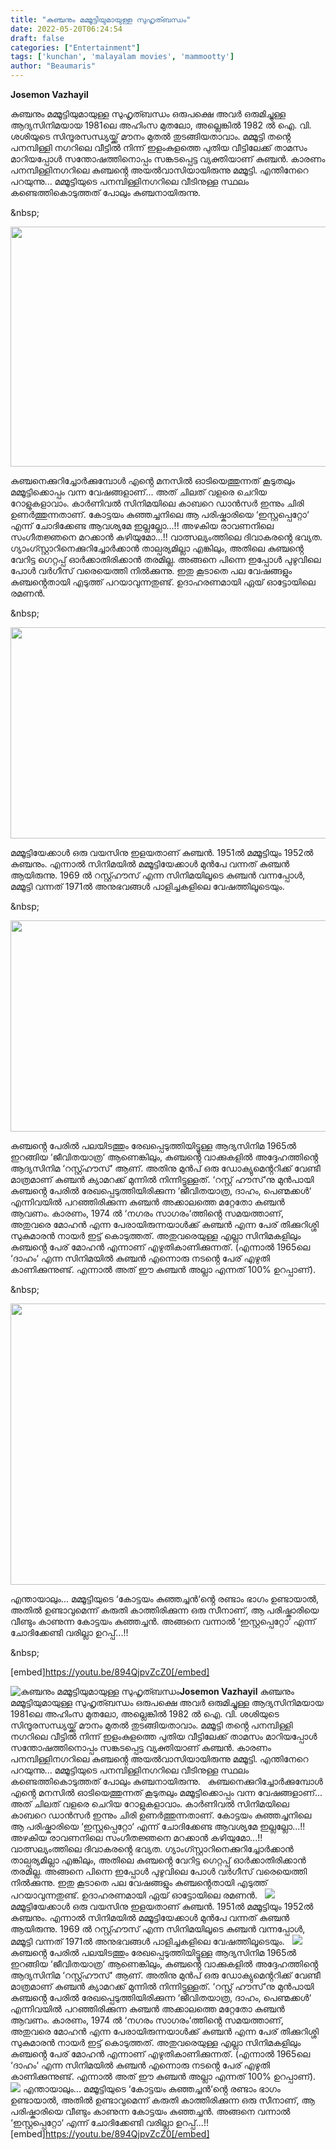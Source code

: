 ```yaml
---
title: "കുഞ്ചനും മമ്മൂട്ടിയുമായുള്ള സുഹൃത്ബന്ധം"
date: 2022-05-20T06:24:54
draft: false
categories: ["Entertainment"]
tags: ['kunchan', 'malayalam movies', 'mammootty']
author: "Beaumaris"
---
```


<strong>Josemon Vazhayil</strong>

കുഞ്ചനും മമ്മൂട്ടിയുമായുള്ള സുഹൃത്ബന്ധം ഒരുപക്ഷെ അവർ ഒരുമിച്ചുള്ള ആദ്യസിനിമയായ 1981ലെ അഹിംസ മുതലോ, അല്ലെങ്കിൽ 1982 ൽ ഐ. വി. ശശിയുടെ സിന്ദൂരസന്ധ്യയ്ക്ക് മൗനം മുതൽ തുടങ്ങിയതാവാം. മമ്മൂട്ടി തൻ്റെ പനമ്പിള്ളി നഗറിലെ വീട്ടിൽ നിന്ന് ഇളംകുളത്തെ പുതിയ വീട്ടിലേക്ക് താമസം മാറിയപ്പോൾ സന്തോഷത്തിനൊപ്പം സങ്കടപ്പെട്ട വ്യക്തിയാണ് കുഞ്ചൻ. കാരണം പനമ്പിള്ളിനഗറിലെ കുഞ്ചൻ്റെ അയൽവാസിയായിരുന്നു മമ്മൂട്ടി. എന്തിനേറെ പറയുന്നു... മമ്മൂട്ടിയുടെ പനമ്പിള്ളിനഗറിലെ വീടിനുള്ള സ്ഥലം കണ്ടെത്തികൊടുത്തത് പോലും കുഞ്ചനായിരുന്നു.

&amp;nbsp;

<img class="wp-image-335311 aligncenter" src="https://cdn.boolokam.com/articles/2022/05/jyjyjyj.jpg" alt="" width="683" height="384" />

കുഞ്ചനെക്കുറിച്ചോർക്കുമ്പോൾ എൻ്റെ മനസിൽ ഓടിയെത്തുന്നത് കൂടുതലും മമ്മൂട്ടിക്കൊപ്പം വന്ന വേഷങ്ങളാണ്... അത് ചിലത് വളരെ ചെറിയ റോളുകളാവാം. കാർണിവൽ സിനിമയിലെ കാബറെ ഡാൻസർ ഇന്നും ചിരി ഉണർത്തുന്നതാണ്. കോട്ടയം കുഞ്ഞച്ചനിലെ ആ പരിഷ്കാരിയെ ‘ഇസ്റ്റപ്പെറ്റോ‘ എന്ന് ചോദിക്കേണ്ട ആവശ്യമേ ഇല്ലല്ലോ...!! അഴകിയ രാവണനിലെ സംഗീതജ്ഞനെ മറക്കാൻ കഴിയുമോ...!! വാത്സല്യംത്തിലെ ദിവാകരൻ്റെ ഭവ്യത. ഗ്യാംഗ്സ്റ്റാറിനെക്കുറിച്ചോർക്കാൻ താല്പര്യമില്ലാ എങ്കിലും, അതിലെ കുഞ്ചൻ്റെ വേറിട്ട ഗെറ്റപ്പ് ഓർക്കാതിരിക്കാൻ തരമില്ല. അങ്ങനെ പിന്നെ ഇപ്പോൾ പുഴുവിലെ പോൾ വർഗീസ് വരെയെത്തി നിൽക്കുന്നു. ഇതു കൂടാതെ പല വേഷങ്ങളും കുഞ്ചൻ്റെതായി എടുത്ത് പറയാവുന്നതുണ്ട്. ഉദാഹരണമായി ഏയ് ഓട്ടോയിലെ രമണൻ.

&amp;nbsp;

<img class="size-full wp-image-335312 aligncenter" src="https://cdn.boolokam.com/articles/2022/05/ngnttttt.jpg" alt="" width="600" height="338" />

മമ്മൂട്ടിയേക്കാൾ ഒരു വയസിനു ഇളയതാണ് കുഞ്ചൻ. 1951ൽ മമ്മൂട്ടിയും 1952ൽ കുഞ്ചനും. എന്നാൽ സിനിമയിൽ മമ്മൂട്ടിയേക്കാൾ മുൻപേ വന്നത് കുഞ്ചൻ ആയിരുന്നു. 1969 ൽ റസ്റ്റ്ഹൗസ് എന്ന സിനിമയിലൂടെ കുഞ്ചൻ വന്നപ്പോൾ, മമ്മൂട്ടി വന്നത് 1971ൽ അനുഭവങ്ങൾ പാളിച്ചകളിലെ വേഷത്തിലൂടെയും.

&amp;nbsp;

<img class="wp-image-335313 aligncenter" src="https://cdn.boolokam.com/articles/2022/05/ooop.jpg" alt="" width="649" height="338" />

കുഞ്ചൻ്റെ പേരിൽ പലയിടത്തും രേഖപ്പെടുത്തിയിട്ടൂള്ള ആദ്യസിനിമ 1965ൽ ഇറങ്ങിയ ‘ജീവിതയാത്ര‘ ആണെങ്കിലും, കുഞ്ചൻ്റെ വാക്കുകളിൽ അദ്ദേഹത്തിൻ്റെ ആദ്യസിനിമ ‘റസ്റ്റ്ഹൗസ്‘ ആണ്. അതിനു മുൻപ് ഒരു ഡോക്യുമെൻ്ററിക്ക് വേണ്ടീ മാത്രമാണ് കുഞ്ചൻ ക്യാമറക്ക് മുന്നിൽ നിന്നിട്ടുള്ളത്. ‘റസ്റ്റ് ഹൗസ്‘നു മുൻപായി കുഞ്ചൻ്റെ പേരിൽ രേഖപ്പെടുത്തിയിരിക്കുന്ന ‘ജീവിതയാത്ര, ദാഹം, പെണ്മക്കൾ‘ എന്നിവയിൽ പറഞ്ഞിരിക്കുന്ന കുഞ്ചൻ അക്കാലത്തെ മറ്റേതോ കുഞ്ചൻ ആവണം. കാരണം, 1974 ൽ ‘നഗരം സാഗരം‘ത്തിൻ്റെ സമയത്താണ്, അതുവരെ മോഹൻ എന്ന പേരായിരുന്നയാൾക്ക് കുഞ്ചൻ എന്ന പേര് തിക്കുറിശ്ശി സുകുമാരന്‍ നായർ ഇട്ട് കൊടുത്തത്. അതുവരെയുള്ള എല്ലാ സിനിമകളിലും കുഞ്ചൻ്റെ പേര് മോഹൻ എന്നാണ് എഴുതികാണിക്കുന്നത്. (എന്നാൽ 1965ലെ ‘ദാഹം‘ എന്ന സിനിമയിൽ കുഞ്ചൻ എന്നൊരു നടൻ്റെ പേര് എഴുതി കാണിക്കുന്നുണ്ട്. എന്നാൽ അത് ഈ കുഞ്ചൻ അല്ലാ എന്നത് 100% ഉറപ്പാണ്).

&amp;nbsp;

<img class="size-full wp-image-335314 aligncenter" src="https://cdn.boolokam.com/articles/2022/05/grrgrgrg.jpg" alt="" width="600" height="450" />

എന്തായാലും... മമ്മൂട്ടിയുടെ ‘കോട്ടയം കുഞ്ഞച്ചൻ‘ൻ്റെ രണ്ടാം ഭാഗം ഉണ്ടായാൽ, അതിൽ ഉണ്ടാവുമെന്ന് കരുതി കാത്തിരിക്കുന്ന ഒരു സീനാണ്, ആ പരിഷ്കാരിയെ വീണ്ടും കാണുന്ന കോട്ടയം കുഞ്ഞച്ചൻ. അങ്ങനെ വന്നാൽ ‘ഇസ്റ്റപ്പെറ്റോ‘ എന്ന് ചോദിക്കേണ്ടി വരില്ലാ ഉറപ്പ്...!!

&amp;nbsp;

[embed]https://youtu.be/894QjpvZcZ0[/embed]


![കുഞ്ചനും മമ്മൂട്ടിയുമായുള്ള സുഹൃത്ബന്ധം](https://cdn.boolokam.com/articles/2022/05/jyjyjyj.jpg)**Josemon Vazhayil** കുഞ്ചനും മമ്മൂട്ടിയുമായുള്ള സുഹൃത്ബന്ധം ഒരുപക്ഷെ അവർ ഒരുമിച്ചുള്ള ആദ്യസിനിമയായ 1981ലെ അഹിംസ മുതലോ, അല്ലെങ്കിൽ 1982 ൽ ഐ. വി. ശശിയുടെ സിന്ദൂരസന്ധ്യയ്ക്ക് മൗനം മുതൽ തുടങ്ങിയതാവാം. മമ്മൂട്ടി തൻ്റെ പനമ്പിള്ളി നഗറിലെ വീട്ടിൽ നിന്ന് ഇളംകുളത്തെ പുതിയ വീട്ടിലേക്ക് താമസം മാറിയപ്പോൾ സന്തോഷത്തിനൊപ്പം സങ്കടപ്പെട്ട വ്യക്തിയാണ് കുഞ്ചൻ. കാരണം പനമ്പിള്ളിനഗറിലെ കുഞ്ചൻ്റെ അയൽവാസിയായിരുന്നു മമ്മൂട്ടി. എന്തിനേറെ പറയുന്നു... മമ്മൂട്ടിയുടെ പനമ്പിള്ളിനഗറിലെ വീടിനുള്ള സ്ഥലം കണ്ടെത്തികൊടുത്തത് പോലും കുഞ്ചനായിരുന്നു. &nbsp; കുഞ്ചനെക്കുറിച്ചോർക്കുമ്പോൾ എൻ്റെ മനസിൽ ഓടിയെത്തുന്നത് കൂടുതലും മമ്മൂട്ടിക്കൊപ്പം വന്ന വേഷങ്ങളാണ്... അത് ചിലത് വളരെ ചെറിയ റോളുകളാവാം. കാർണിവൽ സിനിമയിലെ കാബറെ ഡാൻസർ ഇന്നും ചിരി ഉണർത്തുന്നതാണ്. കോട്ടയം കുഞ്ഞച്ചനിലെ ആ പരിഷ്കാരിയെ ‘ഇസ്റ്റപ്പെറ്റോ‘ എന്ന് ചോദിക്കേണ്ട ആവശ്യമേ ഇല്ലല്ലോ...!! അഴകിയ രാവണനിലെ സംഗീതജ്ഞനെ മറക്കാൻ കഴിയുമോ...!! വാത്സല്യംത്തിലെ ദിവാകരൻ്റെ ഭവ്യത. ഗ്യാംഗ്സ്റ്റാറിനെക്കുറിച്ചോർക്കാൻ താല്പര്യമില്ലാ എങ്കിലും, അതിലെ കുഞ്ചൻ്റെ വേറിട്ട ഗെറ്റപ്പ് ഓർക്കാതിരിക്കാൻ തരമില്ല. അങ്ങനെ പിന്നെ ഇപ്പോൾ പുഴുവിലെ പോൾ വർഗീസ് വരെയെത്തി നിൽക്കുന്നു. ഇതു കൂടാതെ പല വേഷങ്ങളും കുഞ്ചൻ്റെതായി എടുത്ത് പറയാവുന്നതുണ്ട്. ഉദാഹരണമായി ഏയ് ഓട്ടോയിലെ രമണൻ. &nbsp; ![](https://cdn.boolokam.com/articles/2022/05/ngnttttt.jpg) മമ്മൂട്ടിയേക്കാൾ ഒരു വയസിനു ഇളയതാണ് കുഞ്ചൻ. 1951ൽ മമ്മൂട്ടിയും 1952ൽ കുഞ്ചനും. എന്നാൽ സിനിമയിൽ മമ്മൂട്ടിയേക്കാൾ മുൻപേ വന്നത് കുഞ്ചൻ ആയിരുന്നു. 1969 ൽ റസ്റ്റ്ഹൗസ് എന്ന സിനിമയിലൂടെ കുഞ്ചൻ വന്നപ്പോൾ, മമ്മൂട്ടി വന്നത് 1971ൽ അനുഭവങ്ങൾ പാളിച്ചകളിലെ വേഷത്തിലൂടെയും. &nbsp; ![](https://cdn.boolokam.com/articles/2022/05/ooop.jpg) കുഞ്ചൻ്റെ പേരിൽ പലയിടത്തും രേഖപ്പെടുത്തിയിട്ടൂള്ള ആദ്യസിനിമ 1965ൽ ഇറങ്ങിയ ‘ജീവിതയാത്ര‘ ആണെങ്കിലും, കുഞ്ചൻ്റെ വാക്കുകളിൽ അദ്ദേഹത്തിൻ്റെ ആദ്യസിനിമ ‘റസ്റ്റ്ഹൗസ്‘ ആണ്. അതിനു മുൻപ് ഒരു ഡോക്യുമെൻ്ററിക്ക് വേണ്ടീ മാത്രമാണ് കുഞ്ചൻ ക്യാമറക്ക് മുന്നിൽ നിന്നിട്ടുള്ളത്. ‘റസ്റ്റ് ഹൗസ്‘നു മുൻപായി കുഞ്ചൻ്റെ പേരിൽ രേഖപ്പെടുത്തിയിരിക്കുന്ന ‘ജീവിതയാത്ര, ദാഹം, പെണ്മക്കൾ‘ എന്നിവയിൽ പറഞ്ഞിരിക്കുന്ന കുഞ്ചൻ അക്കാലത്തെ മറ്റേതോ കുഞ്ചൻ ആവണം. കാരണം, 1974 ൽ ‘നഗരം സാഗരം‘ത്തിൻ്റെ സമയത്താണ്, അതുവരെ മോഹൻ എന്ന പേരായിരുന്നയാൾക്ക് കുഞ്ചൻ എന്ന പേര് തിക്കുറിശ്ശി സുകുമാരന്‍ നായർ ഇട്ട് കൊടുത്തത്. അതുവരെയുള്ള എല്ലാ സിനിമകളിലും കുഞ്ചൻ്റെ പേര് മോഹൻ എന്നാണ് എഴുതികാണിക്കുന്നത്. (എന്നാൽ 1965ലെ ‘ദാഹം‘ എന്ന സിനിമയിൽ കുഞ്ചൻ എന്നൊരു നടൻ്റെ പേര് എഴുതി കാണിക്കുന്നുണ്ട്. എന്നാൽ അത് ഈ കുഞ്ചൻ അല്ലാ എന്നത് 100% ഉറപ്പാണ്). &nbsp; ![](https://cdn.boolokam.com/articles/2022/05/grrgrgrg.jpg) എന്തായാലും... മമ്മൂട്ടിയുടെ ‘കോട്ടയം കുഞ്ഞച്ചൻ‘ൻ്റെ രണ്ടാം ഭാഗം ഉണ്ടായാൽ, അതിൽ ഉണ്ടാവുമെന്ന് കരുതി കാത്തിരിക്കുന്ന ഒരു സീനാണ്, ആ പരിഷ്കാരിയെ വീണ്ടും കാണുന്ന കോട്ടയം കുഞ്ഞച്ചൻ. അങ്ങനെ വന്നാൽ ‘ഇസ്റ്റപ്പെറ്റോ‘ എന്ന് ചോദിക്കേണ്ടി വരില്ലാ ഉറപ്പ്...!! &nbsp; [embed]https://youtu.be/894QjpvZcZ0[/embed]
